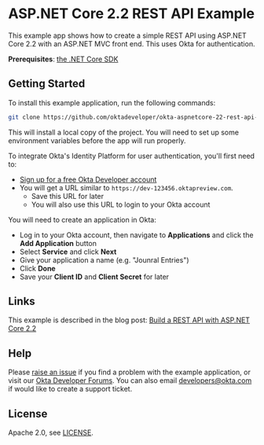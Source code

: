 # ASP.NET Core 2.2 REST API Example

This example app shows how to create a simple REST API using ASP.NET Core 2.2 with an ASP.NET MVC front end. This uses Okta for authentication.

**Prerequisites**: [the .NET Core SDK](https://www.microsoft.com/net/download)

## Getting Started

To install this example application, run the following commands:

```bash
git clone https://github.com/oktadeveloper/okta-aspnetcore-22-rest-api-example.git
```

This will install a local copy of the project. You will need to set up some environment variables before the app will run properly.

To integrate Okta's Identity Platform for user authentication, you'll first need to:

* [Sign up for a free Okta Developer account](https://www.okta.com/developer/signup/)
* You will get a URL similar to `https://dev-123456.oktapreview.com`.
  * Save this URL for later
  * You will also use this URL to login to your Okta account

You will need to create an application in Okta:

* Log in to your Okta account, then navigate to **Applications** and click the **Add Application** button
* Select **Service** and click **Next**
* Give your application a name (e.g. "Jounral Entries")
* Click **Done**
* Save your **Client ID** and **Client Secret** for later

## Links

This example is described in the blog post: [Build a REST API with ASP.NET Core 2.2]()

## Help

Please [raise an issue](https://github.com/oktadeveloper/okta-aspnetcore-22-rest-api-example/issues) if you find a problem with the example application, or visit our [Okta Developer Forums](https://devforum.okta.com/). You can also email [developers@okta.com](mailto:developers@okta.com) if would like to create a support ticket.

## License

Apache 2.0, see [LICENSE](LICENSE).

